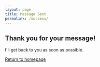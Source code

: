 ```yaml
---
layout: page
title: Message Sent
permalink: /success/
---
```


<div class="success-message">
  <h2>Thank you for your message!</h2>
  <p>I'll get back to you as soon as possible.</p>
  <p><a href="{{ '/' | relative_url }}">Return to homepage</a></p>
</div>